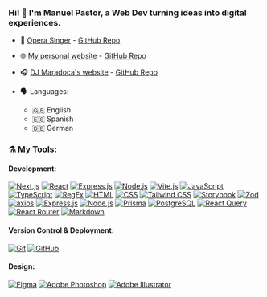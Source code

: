 ### Hi! 👋 I'm Manuel Pastor, a Web Dev turning ideas into digital experiences.

- 💼 [Opera Singer](https://www.tarynknerr.com/) - [GitHub Repo](https://github.com/mpastoring/opera-singer-website)
- 🌐 [My personal website](https://www.manuelringuelet.com/) - [GitHub Repo](https://github.com/manuelpastorringuelet/personal-portfolio)
- 🎧 [DJ Maradoca's website](https://www.maradoca.com/) - [GitHub Repo](https://github.com/mpastoring/maradoca)

- 🗣 Languages:
    - 🇬🇧 English
    - 🇪🇸 Spanish
    - 🇩🇪 German

<h3 align="left">⚗️ My Tools:</h3>

#### Development:
[![Next.js](https://img.shields.io/badge/Next.js-grey?style=for-the-badge&logo=next.js&logoColor=white)](https://nextjs.org/)
[![React](https://img.shields.io/badge/react-%2320232a.svg?style=for-the-badge&logo=react&logoColor=%2361DAFB)](https://reactjs.org/)
[![Express.js](https://img.shields.io/badge/express.js-%23404d59.svg?style=for-the-badge&logo=express&logoColor=%2361DAFB)](https://expressjs.com/)
[![Node.js](https://img.shields.io/badge/node.js-6DA55F?style=for-the-badge&logo=node.js&logoColor=white)](https://nodejs.org/)
[![Vite.js](https://img.shields.io/badge/Vite.js-646CFF?style=for-the-badge&logo=vite&logoColor=white)](https://vitejs.dev/)
[![JavaScript](https://img.shields.io/badge/javascript-%23323330.svg?style=for-the-badge&logo=javascript&logoColor=%23F7DF1E)](https://developer.mozilla.org/en-US/docs/Web/JavaScript)
[![TypeScript](https://img.shields.io/badge/TypeScript-007ACC?style=for-the-badge&logo=typescript&logoColor=white)](https://www.typescriptlang.org/)
[![RegEx](https://img.shields.io/badge/RegEx-FF6C00?style=for-the-badge&logo=regex&logoColor=white)](https://developer.mozilla.org/en-US/docs/Web/JavaScript/Guide/Regular_Expressions)
[![HTML](https://img.shields.io/badge/HTML-%23E34F26.svg?style=for-the-badge&logo=html5&logoColor=white)](https://developer.mozilla.org/en-US/docs/Web/HTML)
[![CSS](https://img.shields.io/badge/CSS-%231572B6.svg?style=for-the-badge&logo=css3&logoColor=white)](https://developer.mozilla.org/en-US/docs/Web/CSS)
[![Tailwind CSS](https://img.shields.io/badge/Tailwind%20CSS-%2338B2AC.svg?style=for-the-badge&logo=tailwind-css&logoColor=white)](https://tailwindcss.com/)
[![Storybook](https://img.shields.io/badge/Storybook-FF4785?style=for-the-badge&logo=storybook&logoColor=white)](https://storybook.js.org/)
[![Zod](https://img.shields.io/badge/Zod-DF2935?style=for-the-badge&logo=zod&logoColor=white)](https://github.com/colinhacks/zod)
[![axios](https://img.shields.io/badge/axios-5C63AB?style=for-the-badge&logo=axios&logoColor=white)](https://axios-http.com/)
[![Express.js](https://img.shields.io/badge/express.js-%23404d59.svg?style=for-the-badge&logo=express&logoColor=%2361DAFB)](https://expressjs.com/)
[![Node.js](https://img.shields.io/badge/node.js-6DA55F?style=for-the-badge&logo=node.js&logoColor=white)](https://nodejs.org/)
[![Prisma](https://img.shields.io/badge/Prisma-3982CE?style=for-the-badge&logo=Prisma&logoColor=white)](https://www.prisma.io/)
[![PostgreSQL](https://img.shields.io/badge/PostgreSQL-316192?style=for-the-badge&logo=postgresql&logoColor=white)](https://www.postgresql.org/)
[![React Query](https://img.shields.io/badge/React%20Query-000000?style=for-the-badge&logo=react-query&logoColor=61DAFB)](https://react-query.tanstack.com/)
[![React Router](https://img.shields.io/badge/React%20Router-CA4245?style=for-the-badge&logo=react-router&logoColor=white)](https://reactrouter.com/)
[![Markdown](https://img.shields.io/badge/Markdown-grey?style=for-the-badge&logo=markdown&logoColor=white)](https://en.wikipedia.org/wiki/Markdown)

#### Version Control & Deployment:
[![Git](https://img.shields.io/badge/git-%23F05033.svg?style=for-the-badge&logo=git&logoColor=white)](https://git-scm.com/)
[![GitHub](https://img.shields.io/badge/GitHub-%23181717.svg?style=for-the-badge&logo=github&logoColor=white)](https://github.com/)

#### Design:
[![Figma](https://img.shields.io/badge/figma-%23F24E1E.svg?style=for-the-badge&logo=figma&logoColor=white)](https://www.figma.com/)
[![Adobe Photoshop](https://img.shields.io/badge/adobe%20photoshop-%2331A8FF.svg?style=for-the-badge&logo=adobe%20photoshop&logoColor=white)](https://www.adobe.com/products/photoshop.html)
[![Adobe Illustrator](https://img.shields.io/badge/adobe%20illustrator-%23FF9A00.svg?style=for-the-badge&logo=adobe%20illustrator&logoColor=white)](https://www.adobe.com/products/illustrator.html)

